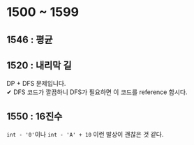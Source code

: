 # 1500 ~ 1599


## 1546 : 평균

## 1520 : 내리막 길
DP + DFS 문제입니다.  
✔ DFS 코드가 깔끔하니 DFS가 필요하면 이 코드를 reference 합시다.

## 1550 : 16진수
`int - '0'`이나 `int - 'A' + 10` 이런 발상이 괜찮은 것 같다.

